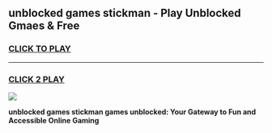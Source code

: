 
## unblocked games stickman - Play Unblocked Gmaes & Free
<h3>
<a href="https://news.freeplayer.one?title=unblocked_games_stickman&ref=16F">CLICK TO PLAY</a></h3>
<hr>

<h3>
<a href="https://news.freeplayer.one?title=unblocked_games_stickman&ref=16F">CLICK 2 PLAY</a>
  
</h3>

<a href="https://news.freeplayer.one?title=unblocked_games_stickman&ref=16F/"><img src="https://clearcache.store/games.png"></a>


**unblocked games stickman games unblocked: Your Gateway to Fun and Accessible Online Gaming**
